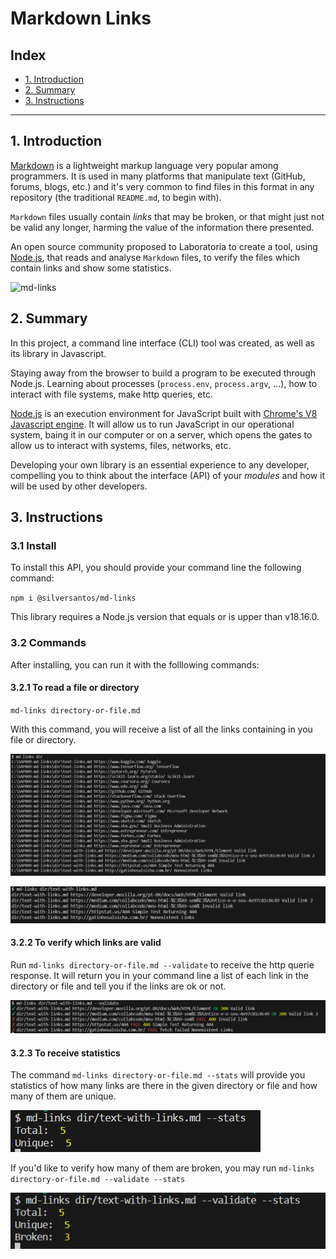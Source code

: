 # Markdown Links

## Index

* [1. Introduction](#1-introduction)
* [2. Summary](#2-summary)
* [3. Instructions](#3-instructions)

***

## 1. Introduction

[Markdown](https://en.wikipedia.org/wiki/Markdown) is a lightweight markup 
language very popular among programmers. It is used in many platforms that
manipulate text (GitHub, forums, blogs, etc.) and it's very common to find
files in this format in any repository (the traditional `README.md`, to begin with).

`Markdown` files usually contain _links_ that may be broken, or that might
just not be valid any longer, harming the value of the information there 
presented.

An open source community proposed to Laboratoria to create a tool, using
[Node.js](https://nodejs.org/), that reads and analyse `Markdown` files,
to verify the files which contain links and show some statistics.

![md-links](https://user-images.githubusercontent.com/110297/42118443-b7a5f1f0-7bc8-11e8-96ad-9cc5593715a6.jpg)

## 2. Summary

In this project, a command line interface (CLI) tool was created, as well as its
library in Javascript.

Staying away from the browser to build a program to be executed through Node.js. 
Learning about processes (`process.env`, `process.argv`, ...), how to interact
with file systems, make http queries, etc.

[Node.js](https://nodejs.org/pt-br/) is an execution environment for JavaScript
built with [Chrome's V8 Javascript engine](https://developers.google.com/v8/). 
It will allow us to run JavaScript in our operational system, baing it in our 
computer or on a server, which opens the gates to allow us to interact with 
systems, files, networks, etc.

Developing your own library is an essential experience to any developer, compelling
you to think about the interface (API) of your _modules_ and how it will be used by
other developers.

## 3. Instructions
### 3.1 Install
To install this API, you should provide your command line the following command:

`npm i @silversantos/md-links`

This library requires a Node.js version that equals or is upper than v18.16.0.

### 3.2 Commands
After installing, you can run it with the folllowing commands:

#### 3.2.1 To read a file or directory

`md-links directory-or-file.md`

With this command, you will receive a list of all the links containing in you file or directory.

![Example with directory](https://github.com/silversantos/SAP009-md-links/blob/main/img/dir.png)

![Example with file.md](https://github.com/silversantos/SAP009-md-links/blob/main/img/dir-text-with-links.png)

#### 3.2.2 To verify which links are valid
Run `md-links directory-or-file.md --validate` to receive the http querie response. It will return you in your command line a list of each link in the directory or file and tell you if the links are ok or not.

![Example --validate](https://github.com/silversantos/SAP009-md-links/blob/main/img/validate.png)

#### 3.2.3 To receive statistics
The command `md-links directory-or-file.md --stats` will provide you statistics of how many links are there in the given directory or file and how many of them are unique.

![Example --stats](https://github.com/silversantos/SAP009-md-links/blob/main/img/stats.png)

If you'd like to verify how many of them are broken, you may run  `md-links directory-or-file.md --validate --stats`

![Example --validate --stats](https://github.com/silversantos/SAP009-md-links/blob/main/img/validate-stats.png)
